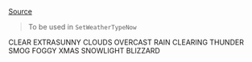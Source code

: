 [Source](http://www.dev-c.com/nativedb/func/info/29b487c359e19889)

> To be used in `SetWeatherTypeNow`

CLEAR
EXTRASUNNY
CLOUDS
OVERCAST
RAIN
CLEARING
THUNDER
SMOG
FOGGY
XMAS
SNOWLIGHT
BLIZZARD
